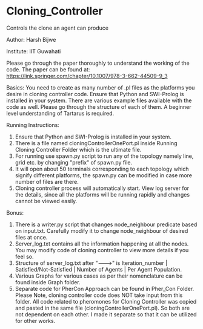 # Cloning_Controller
Controls the clone an agent can produce

Author: Harsh Bijwe

Institute: IIT Guwahati

Please go through the paper thoroughly to understand the working of the code. The paper can be found at: https://link.springer.com/chapter/10.1007/978-3-662-44509-9_3

Basics: You need to create as many number of .pl files as the platforms you desire in cloning controller code. Ensure that Python and SWI-Prolog is installed in your system. There are various example files available with the code as well. Please go through the structure of each of them. A beginner level understanding of Tartarus is required. 

Running Instructions:

  1. Ensure that Python and SWI-Prolog is installed in your system.
  2. There is a file named cloningControllerOnePort.pl  inside Running Cloning Controller Folder which is the ultimate file.
  3. For running use spawn.py script to run any of the topology namely line, grid etc. by changing "prefix" of spawn.py file.
  4. It will open about 50 terminals corresponding to each topology which signify different platforms, the spawn.py can be modified in case more number of files are there. 
  5. Cloning controller process will automatically start. View log server for the details, since all the platforms will be running rapidly and changes cannot be viewed easily. 

Bonus:
  1. There is a writer.py script that changes node_neighbour predicate based on input.txt. Carefully modify it to change node_neighbour of desired files at once.
  2. Server_log.txt contains all the information happening at all the nodes. You may modify code of cloning controller to view more details if you feel so.
  3. Structure of server_log.txt after "--->" is Iteration_number | Satisfied/Not-Satisfied | Number of Agents | Per Agent Population. 
  4. Various Graphs for various cases as per their nomenclature can be found inside Graph folder.
  5. Separate code for PherCon Approach can be found in Pher_Con Folder. Please Note, cloning controller code does NOT take input from this folder. All code related to pheromones for Cloning Controller was copied and pasted in the same file (cloningControllerOnePort.pl). So both are not dependent on each other. I made it separate so that it can be utilized for other works. 
